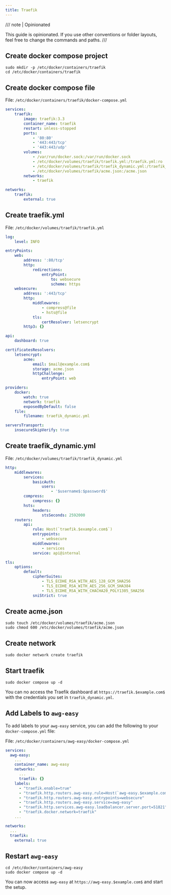 ```yaml
---
title: Traefik
---
```


/// note | Opinionated

This guide is opinionated. If you use other conventions or folder layouts, feel free to change the commands and paths.
///

## Create docker compose project

```shell
sudo mkdir -p /etc/docker/containers/traefik
cd /etc/docker/containers/traefik
```

## Create docker compose file

File: `/etc/docker/containers/traefik/docker-compose.yml`

```yaml
services:
    traefik:
        image: traefik:3.3
        container_name: traefik
        restart: unless-stopped
        ports:
            - '80:80'
            - '443:443/tcp'
            - '443:443/udp'
        volumes:
            - /var/run/docker.sock:/var/run/docker.sock
            - /etc/docker/volumes/traefik/traefik.yml:/traefik.yml:ro
            - /etc/docker/volumes/traefik/traefik_dynamic.yml:/traefik_dynamic.yml:ro
            - /etc/docker/volumes/traefik/acme.json:/acme.json
        networks:
            - traefik

networks:
    traefik:
        external: true
```

## Create traefik.yml

File: `/etc/docker/volumes/traefik/traefik.yml`

```yaml
log:
    level: INFO

entryPoints:
    web:
        address: ':80/tcp'
        http:
            redirections:
                entryPoint:
                    to: websecure
                    scheme: https
    websecure:
        address: ':443/tcp'
        http:
            middlewares:
                - compress@file
                - hsts@file
            tls:
                certResolver: letsencrypt
        http3: {}

api:
    dashboard: true

certificatesResolvers:
    letsencrypt:
        acme:
            email: $mail@example.com$
            storage: acme.json
            httpChallenge:
                entryPoint: web

providers:
    docker:
        watch: true
        network: traefik
        exposedByDefault: false
    file:
        filename: traefik_dynamic.yml

serversTransport:
    insecureSkipVerify: true
```

## Create traefik_dynamic.yml

File: `/etc/docker/volumes/traefik/traefik_dynamic.yml`

```yaml
http:
    middlewares:
        services:
            basicAuth:
                users:
                    - '$username$:$password$'
        compress:
            compress: {}
        hsts:
            headers:
                stsSeconds: 2592000
    routers:
        api:
            rule: Host(`traefik.$example.com$`)
            entrypoints:
                - websecure
            middlewares:
                - services
            service: api@internal

tls:
    options:
        default:
            cipherSuites:
                - TLS_ECDHE_RSA_WITH_AES_128_GCM_SHA256
                - TLS_ECDHE_RSA_WITH_AES_256_GCM_SHA384
                - TLS_ECDHE_RSA_WITH_CHACHA20_POLY1305_SHA256
            sniStrict: true
```

## Create acme.json

```shell
sudo touch /etc/docker/volumes/traefik/acme.json
sudo chmod 600 /etc/docker/volumes/traefik/acme.json
```

## Create network

```shell
sudo docker network create traefik
```

## Start traefik

```shell
sudo docker compose up -d
```

You can no access the Traefik dashboard at `https://traefik.$example.com$` with the credentials you set in `traefik_dynamic.yml`.

## Add Labels to `awg-easy`

To add labels to your `awg-easy` service, you can add the following to your `docker-compose.yml` file:

File: `/etc/docker/containers/awg-easy/docker-compose.yml`

```yaml
services:
  awg-easy:
    ...
    container_name: awg-easy
    networks:
      ...
      traefik: {}
    labels:
      - "traefik.enable=true"
      - "traefik.http.routers.awg-easy.rule=Host(`awg-easy.$example.com$`)"
      - "traefik.http.routers.awg-easy.entrypoints=websecure"
      - "traefik.http.routers.awg-easy.service=awg-easy"
      - "traefik.http.services.awg-easy.loadbalancer.server.port=51821"
      - "traefik.docker.network=traefik"
    ...

networks:
  ...
  traefik:
    external: true
```

## Restart `awg-easy`

```shell
cd /etc/docker/containers/awg-easy
sudo docker compose up -d
```

You can now access `awg-easy` at `https://awg-easy.$example.com$` and start the setup.
